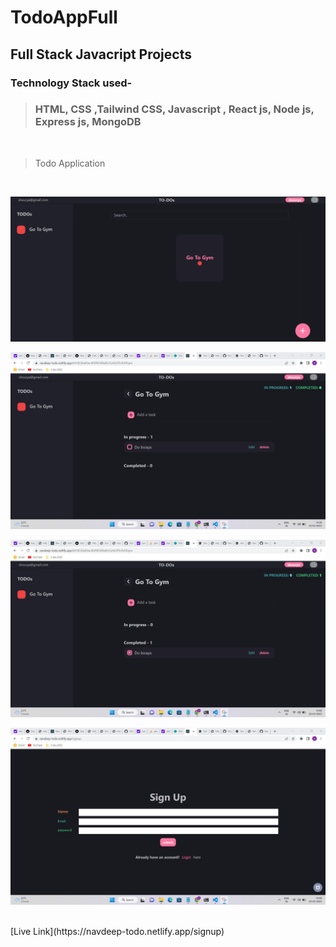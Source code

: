 ﻿# TodoAppFull

##  <strong>Full Stack Javacript Projects</strong> 

### Technology Stack used-
> ###  HTML, CSS ,Tailwind CSS,  Javascript , React js, Node js, Express js, MongoDB

<br>

> Todo Application

<br>

![](./assets/TodoSc.png)

![](./assets/TodoAppSc2.png)

![](./assets/TodoAppSc3.png)

![](./assets/TodoAppSc4.png)



<br>
[Live Link](https://navdeep-todo.netlify.app/signup)

<br>
